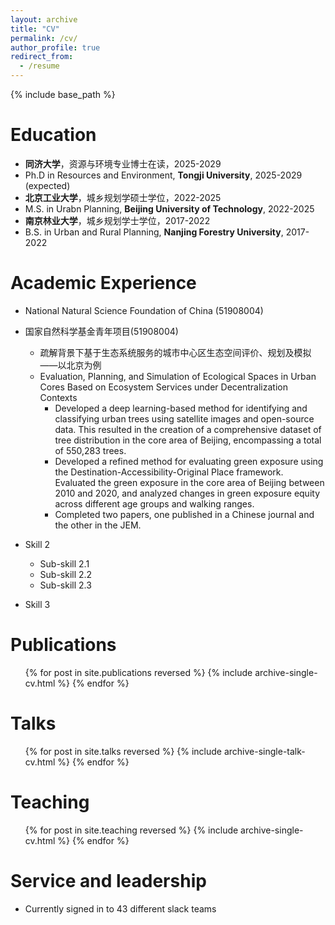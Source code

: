 ```yaml
---
layout: archive
title: "CV"
permalink: /cv/
author_profile: true
redirect_from:
  - /resume
---
```


{% include base_path %}

Education
======
* **同济大学**，资源与环境专业博士在读，2025-2029
* Ph.D in Resources and Environment, **Tongji University**, 2025-2029 (expected)
* **北京工业大学**，城乡规划学硕士学位，2022-2025
* M.S. in Urabn Planning, **Beijing University of Technology**, 2022-2025
* **南京林业大学**，城乡规划学士学位，2017-2022
* B.S. in Urban and Rural Planning, **Nanjing Forestry University**, 2017-2022


Academic Experience
======
* National Natural Science Foundation of China (51908004)
* 国家自然科学基金青年项目(51908004)
  * 疏解背景下基于生态系统服务的城市中心区生态空间评价、规划及模拟——以北京为例
  * Evaluation, Planning, and Simulation of Ecological Spaces in Urban Cores Based on Ecosystem Services under Decentralization Contexts
    * Developed a deep learning-based method for identifying and classifying urban trees using satellite images and open-source data. This resulted in the creation of a comprehensive dataset of tree distribution in the core area of Beijing, encompassing a total of 550,283 trees.
    * Developed a refined method for evaluating green exposure using the Destination-Accessibility-Original Place framework. Evaluated the green exposure in the core area of Beijing between 2010 and 2020, and analyzed changes in green exposure equity across different age groups and walking ranges.
    * Completed two papers, one published in a Chinese journal and the other in the JEM.

* Skill 2
  * Sub-skill 2.1
  * Sub-skill 2.2
  * Sub-skill 2.3
* Skill 3

Publications
======
  <ul>{% for post in site.publications reversed %}
    {% include archive-single-cv.html %}
  {% endfor %}</ul>
  
Talks
======
  <ul>{% for post in site.talks reversed %}
    {% include archive-single-talk-cv.html  %}
  {% endfor %}</ul>
  
Teaching
======
  <ul>{% for post in site.teaching reversed %}
    {% include archive-single-cv.html %}
  {% endfor %}</ul>
  
Service and leadership
======
* Currently signed in to 43 different slack teams
